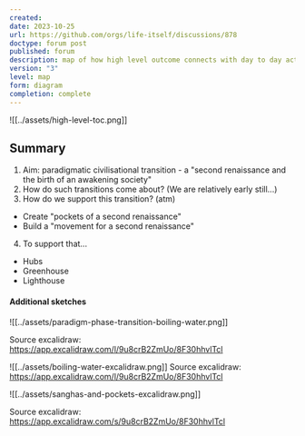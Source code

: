 ```yaml
---
created: 
date: 2023-10-25
url: https://github.com/orgs/life-itself/discussions/878
doctype: forum post
published: forum
description: map of how high level outcome connects with day to day activities
version: "3"
level: map
form: diagram
completion: complete
---
```

![[../assets/high-level-toc.png]]

## Summary

1. Aim: paradigmatic civilisational transition - a "second renaissance and the birth of an awakening society"
2. How do such transitions come about? (We are relatively early still...)
3. How do we support this transition? (atm)
  - Create "pockets of a second renaissance"
  - Build a "movement for a second renaissance"
4. To support that...
  -  Hubs
  - Greenhouse
  - Lighthouse

#### Additional sketches

![[../assets/paradigm-phase-transition-boiling-water.png]]

Source excalidraw: https://app.excalidraw.com/l/9u8crB2ZmUo/8F30hhvlTcl

![[../assets/boiling-water-excalidraw.png]]
Source excalidraw: https://app.excalidraw.com/l/9u8crB2ZmUo/8F30hhvlTcl

![[../assets/sanghas-and-pockets-excalidraw.png]]

Source excalidraw: https://app.excalidraw.com/s/9u8crB2ZmUo/8F30hhvlTcl